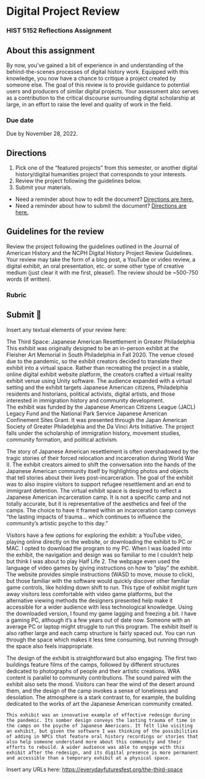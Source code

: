 # Digital Project Review
### HIST 5152 Reflections Assignment

## About this assignment
By now, you've gained a bit of experience in and understanding of the behind-the-scenes processes of digital history work. Equipped with this knowledge, you now have a chance to critique a project created by someone else. The goal of this review is to provide guidance to potential users and producers of similar digital projects. Your assessment also serves as a contribution to the critical discourse surrounding digital scholarship at large, in an effort to raise the level and quality of work in the field.

### Due date
Due by November 28, 2022.

## Directions
1. Pick one of the “featured projects” from this semester, or another digital history/digital humanities project that corresponds to your interests. 
2. Review the project following the guidelines below.
3. Submit your materials.
  - Need a reminder about how to edit the document? [Directions are here.](https://github.com/HIST5152/assignments/blob/main/README.md#editing-the-documents)
  - Need a reminder about how to submit the document? [Directions are here.](https://github.com/HIST5152/assignments/blob/main/README.md#submitting-the-documents)

## Guidelines for the review
Review the project following the guidelines outlined in the Journal of American History and the NCPH Digital History Project Review Guidelines. Your review may take the form of a blog post, a YouTube or video review, a digital exhibit, an oral presentation, etc. or some other type of creative medium (just clear it with me first, please!). The review should be ~500-750 words (if written).

### Rubric

## Submit 🎯
Insert any textual elements of your review here:

The Third Space:
Japanese American Resettlement in Greater Philadelphia
This exhibit was originally designed to be an in-person exhibit at the Fleisher Art Memorial in South Philadelphia in Fall 2020. The venue closed due to the pandemic, so the exhibit creators decided to translate their exhibit into a virtual space. Rather than recreating the project in a stable, online digital exhibit website platform, the creators crafted a virtual reality exhibit venue using Unity software. The audience expanded with a virtual setting and the exhibit targets Japanese American citizens, Philadelphia residents and historians, political activists, digital artists, and those interested in immigration history and community development.  
The exhibit was funded by the Japanese American Citizens League (JACL) Legacy Fund and the National Park Service Japanese American Confinement Sites Grant. It was presented through the Japan American Society of Greater Philadelphia and the Da Vinci Arts Initiative.  The project falls under the scholarship of immigration history, movement studies, community formation, and political activism. 

The story of Japanese American resettlement is often overshadowed by the tragic stories of their forced relocation and incarceration during World War II. The exhibit creators aimed to shift the conversation into the hands of the Japanese American community itself by highlighting photos and objects that tell stories about their lives post-incarceration. The goal of the exhibit was to also inspire visitors to support refugee resettlement and an end to immigrant detention. The virtual exhibit space is designed to reflect a Japanese American incarceration camp. It is not a specific camp and not totally accurate, but it is representative of the aesthetics and feel of the camps. The choice to have it framed within an incarceration camp conveys “the lasting impacts of trauma… which continues to influence the community’s artistic psyche to this day.” 

Visitors have a few options for exploring the exhibit: a YouTube video, playing online directly on the website, or downloading the exhibit to PC or MAC. I opted to download the program to my PC. When I was loaded into the exhibit, the navigation and design was so familiar to me I couldn’t help but think I was about to play Half Life 2. The webpage even used the language of video games by giving instructions on how to “play” the exhibit. The website provides simple instructions (WASD to move, mouse to click), but those familiar with the software would quickly discover other familiar game controls, like holding down shift to run. This type of exhibit might turn away visitors less comfortable with video game platforms, but the alternative viewing methods the designers presented help make it accessible for a wider audience with less technological knowledge. Using the downloaded version, I found my game lagging and freezing a bit. I have a gaming PC, although it’s a few years out of date now. Someone with an average PC or laptop might struggle to run this program. The exhibit itself is also rather large and each camp structure is fairly spaced out. You can run through the space which makes it less time consuming, but running through the space also feels inappropriate.

The design of the exhibit is straightforward but also engaging. The first two buildings feature films of the camps, followed by different structures dedicated to photographs of people and their artistic creations.  WRA content is parallel to community contributions. The sound paired with the exhibit also sets the mood. Visitors can hear the wind of the desert around them, and the design of the camp invokes a sense of loneliness and desolation. The atmosphere is a stark contrast to, for example, the building dedicated to the works of art the Japanese American community created. 

	This exhibit was an innovative example of effective redesign during the pandemic. Its somber design conveys the lasting trauma of time in the camps on the psyche of Japanese Americans. It felt like visiting an exhibit, but given the software I was thinking of the possibilities of adding in NPCs that feature oral history recordings or stories that also help someone understand more about this community and their efforts to rebuild. A wider audience was able to engage with this exhibit after the redesign, and its digital presence is more permanent and accessible than a temporary exhibit at a physical space.


Insert any URLs here: https://everydayfuturesfest.org/the-third-space
